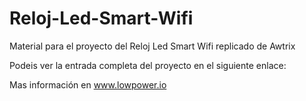 # Reloj-Led-Smart-Wifi
Material para el proyecto del Reloj Led Smart Wifi replicado de Awtrix

Podeis ver la entrada completa del proyecto en el siguiente enlace:

Mas información en www.lowpower.io
